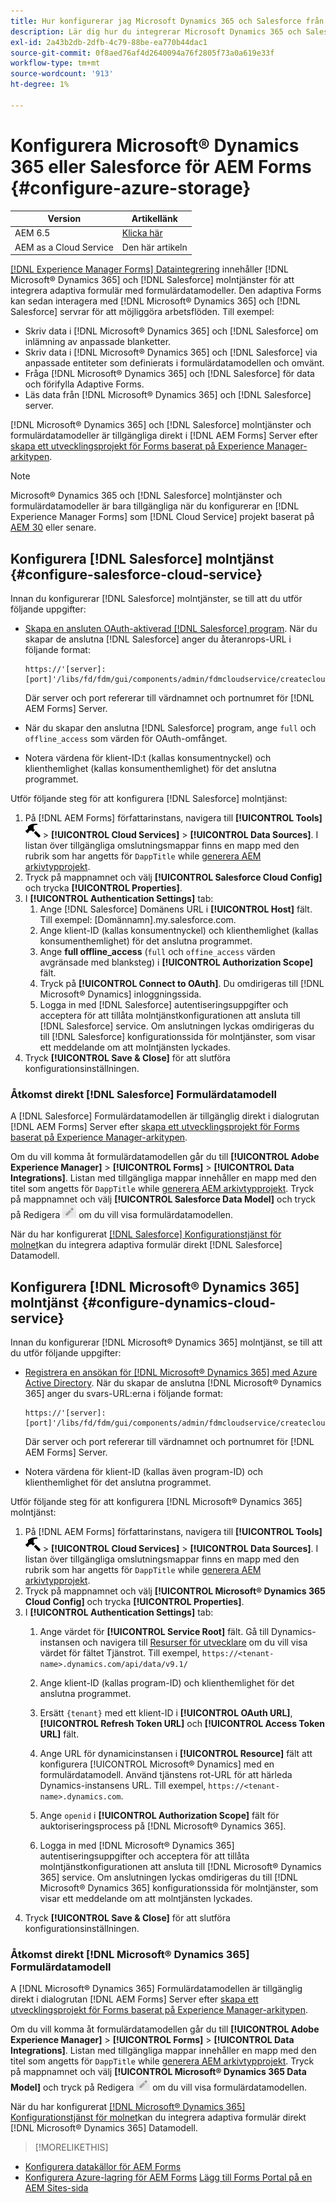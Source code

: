 ```yaml
---
title: Hur konfigurerar jag Microsoft Dynamics 365 och Salesforce från kartongdatamodeller för Adaptiv Forms?
description: Lär dig hur du integrerar Microsoft Dynamics 365 och Salesforce med Adaptiv Forms.
exl-id: 2a43b2db-2dfb-4c79-88be-ea770b44dac1
source-git-commit: 0f8aed76af4d2640094a76f2805f73a0a619e33f
workflow-type: tm+mt
source-wordcount: '913'
ht-degree: 1%

---
```


# Konfigurera Microsoft® Dynamics 365 eller Salesforce för AEM Forms {#configure-azure-storage}

| Version | Artikellänk |
| -------- | ---------------------------- |
| AEM 6.5 | [Klicka här](https://experienceleague.adobe.com/docs/experience-manager-65/forms/form-data-model/oauth2-client-credentials-flow-for-server-to-server-integration.html) |
| AEM as a Cloud Service | Den här artikeln |

[[!DNL Experience Manager Forms] Dataintegrering](data-integration.md) innehåller [!DNL Microsoft® Dynamics 365] och [!DNL Salesforce] molntjänster för att integrera adaptiva formulär med formulärdatamodeller. Den adaptiva Forms kan sedan interagera med [!DNL Microsoft® Dynamics 365] och [!DNL Salesforce] servrar för att möjliggöra arbetsflöden. Till exempel:

* Skriv data i [!DNL Microsoft® Dynamics 365] och [!DNL Salesforce] om inlämning av anpassade blanketter.
* Skriv data i [!DNL Microsoft® Dynamics 365] och [!DNL Salesforce] via anpassade entiteter som definierats i formulärdatamodellen och omvänt.
* Fråga [!DNL Microsoft® Dynamics 365] och [!DNL Salesforce] för data och förifylla Adaptive Forms.
* Läs data från [!DNL Microsoft® Dynamics 365] och [!DNL Salesforce] server.

[!DNL Microsoft® Dynamics 365] och [!DNL Salesforce] molntjänster och formulärdatamodeller är tillgängliga direkt i [!DNL AEM Forms] Server efter [skapa ett utvecklingsprojekt för Forms baserat på Experience Manager-arkitypen](setup-local-development-environment.md#forms-cloud-service-local-development-environment).

>[!NOTE]
>
>Microsoft® Dynamics 365 och [!DNL Salesforce] molntjänster och formulärdatamodeller är bara tillgängliga när du konfigurerar en [!DNL Experience Manager Forms] som [!DNL Cloud Service] projekt baserat på [AEM 30](https://github.com/adobe/aem-project-archetype/releases/tag/aem-project-archetype-30) eller senare.

## Konfigurera [!DNL Salesforce] molntjänst {#configure-salesforce-cloud-service}

Innan du konfigurerar [!DNL Salesforce] molntjänster, se till att du utför följande uppgifter:

* [Skapa en ansluten OAuth-aktiverad [!DNL Salesforce] program](https://help.salesforce.com/s/articleView?id=sf.connected_app_create_api_integration.htm&amp;type=5). När du skapar de anslutna [!DNL Salesforce] anger du återanrops-URL i följande format:

  ```
  https://'[server]:[port]'/libs/fd/fdm/gui/components/admin/fdmcloudservice/createcloudconfigwizard/cloudservices.html
  ```

  Där server och port refererar till värdnamnet och portnumret för [!DNL AEM Forms] Server.

* När du skapar den anslutna [!DNL Salesforce] program, ange `full` och `offline_access` som värden för OAuth-omfånget.

* Notera värdena för klient-ID:t (kallas konsumentnyckel) och klienthemlighet (kallas konsumenthemlighet) för det anslutna programmet.

Utför följande steg för att konfigurera [!DNL Salesforce] molntjänst:

1. På [!DNL AEM Forms] författarinstans, navigera till **[!UICONTROL Tools]** ![hammare](assets/hammer.png) > **[!UICONTROL Cloud Services]** > **[!UICONTROL Data Sources]**. I listan över tillgängliga omslutningsmappar finns en mapp med den rubrik som har angetts för `DappTitle`  while [generera AEM arkivtypprojekt](setup-local-development-environment.md#forms-cloud-service-local-development-environment).
1. Tryck på mappnamnet och välj **[!UICONTROL Salesforce Cloud Config]** och trycka **[!UICONTROL Properties]**.
1. I **[!UICONTROL Authentication Settings]** tab:
   1. Ange [!DNL Salesforce] Domänens URL i **[!UICONTROL Host]** fält. Till exempel: [Domännamn].my.salesforce.com.
   1. Ange klient-ID (kallas konsumentnyckel) och klienthemlighet (kallas konsumenthemlighet) för det anslutna programmet.
   1. Ange **full offline_access** (`full` och `offine_access` värden avgränsade med blanksteg) i **[!UICONTROL Authorization Scope]** fält.
   1. Tryck på **[!UICONTROL Connect to OAuth]**. Du omdirigeras till [!DNL Microsoft® Dynamics] inloggningssida.
   1. Logga in med [!DNL Salesforce] autentiseringsuppgifter och acceptera för att tillåta molntjänstkonfigurationen att ansluta till [!DNL Salesforce] service. Om anslutningen lyckas omdirigeras du till [!DNL Salesforce] konfigurationssida för molntjänster, som visar ett meddelande om att molntjänsten lyckades.
1. Tryck **[!UICONTROL Save & Close]** för att slutföra konfigurationsinställningen.

### Åtkomst direkt [!DNL Salesforce] Formulärdatamodell

A [!DNL Salesforce] Formulärdatamodellen är tillgänglig direkt i dialogrutan [!DNL AEM Forms] Server efter [skapa ett utvecklingsprojekt för Forms baserat på Experience Manager-arkitypen](setup-local-development-environment.md#forms-cloud-service-local-development-environment).

Om du vill komma åt formulärdatamodellen går du till **[!UICONTROL Adobe Experience Manager]** > **[!UICONTROL Forms]** > **[!UICONTROL Data Integrations]**. Listan med tillgängliga mappar innehåller en mapp med den titel som angetts för `DappTitle`  while [generera AEM arkivtypprojekt](setup-local-development-environment.md#forms-cloud-service-local-development-environment). Tryck på mappnamnet och välj **[!UICONTROL Salesforce Data Model]** och tryck på Redigera ![Redigera](assets/edit.png) om du vill visa formulärdatamodellen.

När du har konfigurerat [[!DNL Salesforce] Konfigurationstjänst för molnet](#configure-salesforce-cloud-service)kan du integrera adaptiva formulär direkt [!DNL Salesforce] Datamodell.

## Konfigurera [!DNL Microsoft® Dynamics 365] molntjänst {#configure-dynamics-cloud-service}

Innan du konfigurerar [!DNL Microsoft® Dynamics 365] molntjänst, se till att du utför följande uppgifter:

* [Registrera en ansökan för [!DNL Microsoft® Dynamics 365] med Azure Active Directory](https://docs.microsoft.com/en-us/powerapps/developer/data-platform/walkthrough-register-app-azure-active-directory). När du skapar de anslutna [!DNL Microsoft® Dynamics 365] anger du svars-URL:erna i följande format:

  ```
  https://'[server]:[port]'/libs/fd/fdm/gui/components/admin/fdmcloudservice/createcloudconfigwizard/cloudservices.html
  ```

  Där server och port refererar till värdnamnet och portnumret för [!DNL AEM Forms] Server.

* Notera värdena för klient-ID (kallas även program-ID) och klienthemlighet för det anslutna programmet.

Utför följande steg för att konfigurera [!DNL Microsoft® Dynamics 365] molntjänst:

1. På [!DNL AEM Forms] författarinstans, navigera till **[!UICONTROL Tools]** ![hammare](assets/hammer.png) > **[!UICONTROL Cloud Services]** > **[!UICONTROL Data Sources]**. I listan över tillgängliga omslutningsmappar finns en mapp med den rubrik som har angetts för `DappTitle`  while [generera AEM arkivtypprojekt](setup-local-development-environment.md#forms-cloud-service-local-development-environment).
1. Tryck på mappnamnet och välj **[!UICONTROL Microsoft® Dynamics 365 Cloud Config]** och trycka **[!UICONTROL Properties]**.
1. I **[!UICONTROL Authentication Settings]** tab:
   1. Ange värdet för **[!UICONTROL Service Root]** fält. Gå till Dynamics-instansen och navigera till [Resurser för utvecklare](https://docs.microsoft.com/en-us/powerapps/developer/data-platform/view-download-developer-resources) om du vill visa värdet för fältet Tjänstrot. Till exempel, `https://<tenant-name>.dynamics.com/api/data/v9.1/`
   1. Ange klient-ID (kallas program-ID) och klienthemlighet för det anslutna programmet.
   1. Ersätt `{tenant}` med ett klient-ID i **[!UICONTROL OAuth URL]**, **[!UICONTROL Refresh Token URL]** och **[!UICONTROL Access Token URL]** fält.
   1. Ange URL för dynamicinstansen i **[!UICONTROL Resource]** fält att konfigurera [!UICONTROL Microsoft® Dynamics] med en formulärdatamodell. Använd tjänstens rot-URL för att härleda Dynamics-instansens URL. Till exempel, `https://<tenant-name>.dynamics.com`.

   1. Ange `openid` i **[!UICONTROL Authorization Scope]** fält för auktoriseringsprocess på [!DNL Microsoft® Dynamics 365].
   1. Logga in med [!DNL Microsoft® Dynamics 365] autentiseringsuppgifter och acceptera för att tillåta molntjänstkonfigurationen att ansluta till [!DNL Microsoft® Dynamics 365] service. Om anslutningen lyckas omdirigeras du till [!DNL Microsoft® Dynamics 365] konfigurationssida för molntjänster, som visar ett meddelande om att molntjänsten lyckades.
1. Tryck **[!UICONTROL Save & Close]** för att slutföra konfigurationsinställningen.

### Åtkomst direkt [!DNL Microsoft® Dynamics 365] Formulärdatamodell

A [!DNL Microsoft® Dynamics 365] Formulärdatamodellen är tillgänglig direkt i dialogrutan [!DNL AEM Forms] Server efter [skapa ett utvecklingsprojekt för Forms baserat på Experience Manager-arkitypen](setup-local-development-environment.md##forms-cloud-service-local-development-environment).

Om du vill komma åt formulärdatamodellen går du till **[!UICONTROL Adobe Experience Manager]** > **[!UICONTROL Forms]** > **[!UICONTROL Data Integrations]**. Listan med tillgängliga mappar innehåller en mapp med den titel som angetts för `DappTitle`  while [generera AEM arkivtypprojekt](setup-local-development-environment.md#forms-cloud-service-local-development-environment). Tryck på mappnamnet och välj **[!UICONTROL Microsoft® Dynamics 365 Data Model]** och tryck på Redigera ![Redigera](assets/edit.png) om du vill visa formulärdatamodellen.

När du har konfigurerat [[!DNL Microsoft® Dynamics 365] Konfigurationstjänst för molnet](#configure-dynamics-cloud-service)kan du integrera adaptiva formulär direkt [!DNL Microsoft® Dynamics 365] Datamodell.

>[!MORELIKETHIS]
>
* [Konfigurera datakällor för AEM Forms](/help/forms/configure-data-sources.md)
* [Konfigurera Azure-lagring för AEM Forms](/help/forms/configure-azure-storage.md)
[Lägg till Forms Portal på en AEM Sites-sida](/help/forms/configure-forms-portal.md)

